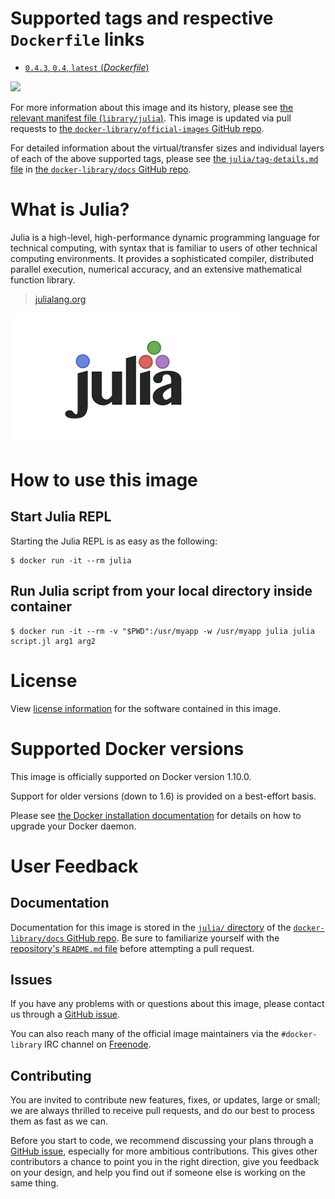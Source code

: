 # Supported tags and respective `Dockerfile` links

-	[`0.4.3`, `0.4`, `latest` (*Dockerfile*)](https://github.com/docker-library/julia/blob/ff730c9c2ddf959311a071af9fef5ae15f5125a0/Dockerfile)

[![](https://badge.imagelayers.io/julia:latest.svg)](https://imagelayers.io/?images=julia:0.4.3)

For more information about this image and its history, please see [the relevant manifest file (`library/julia`)](https://github.com/docker-library/official-images/blob/master/library/julia). This image is updated via pull requests to [the `docker-library/official-images` GitHub repo](https://github.com/docker-library/official-images).

For detailed information about the virtual/transfer sizes and individual layers of each of the above supported tags, please see [the `julia/tag-details.md` file](https://github.com/docker-library/docs/blob/master/julia/tag-details.md) in [the `docker-library/docs` GitHub repo](https://github.com/docker-library/docs).

# What is Julia?

Julia is a high-level, high-performance dynamic programming language for technical computing, with syntax that is familiar to users of other technical computing environments. It provides a sophisticated compiler, distributed parallel execution, numerical accuracy, and an extensive mathematical function library.

> [julialang.org](http://julialang.org/)

![logo](https://raw.githubusercontent.com/docker-library/docs/520519ad7db3ea9fd5d3590e836c839a0ffd6f19/julia/logo.png)

# How to use this image

## Start Julia REPL

Starting the Julia REPL is as easy as the following:

```console
$ docker run -it --rm julia
```

## Run Julia script from your local directory inside container

```console
$ docker run -it --rm -v "$PWD":/usr/myapp -w /usr/myapp julia julia script.jl arg1 arg2
```

# License

View [license information](http://julialang.org/) for the software contained in this image.

# Supported Docker versions

This image is officially supported on Docker version 1.10.0.

Support for older versions (down to 1.6) is provided on a best-effort basis.

Please see [the Docker installation documentation](https://docs.docker.com/installation/) for details on how to upgrade your Docker daemon.

# User Feedback

## Documentation

Documentation for this image is stored in the [`julia/` directory](https://github.com/docker-library/docs/tree/master/julia) of the [`docker-library/docs` GitHub repo](https://github.com/docker-library/docs). Be sure to familiarize yourself with the [repository's `README.md` file](https://github.com/docker-library/docs/blob/master/README.md) before attempting a pull request.

## Issues

If you have any problems with or questions about this image, please contact us through a [GitHub issue](https://github.com/docker-library/julia/issues).

You can also reach many of the official image maintainers via the `#docker-library` IRC channel on [Freenode](https://freenode.net).

## Contributing

You are invited to contribute new features, fixes, or updates, large or small; we are always thrilled to receive pull requests, and do our best to process them as fast as we can.

Before you start to code, we recommend discussing your plans through a [GitHub issue](https://github.com/docker-library/julia/issues), especially for more ambitious contributions. This gives other contributors a chance to point you in the right direction, give you feedback on your design, and help you find out if someone else is working on the same thing.
